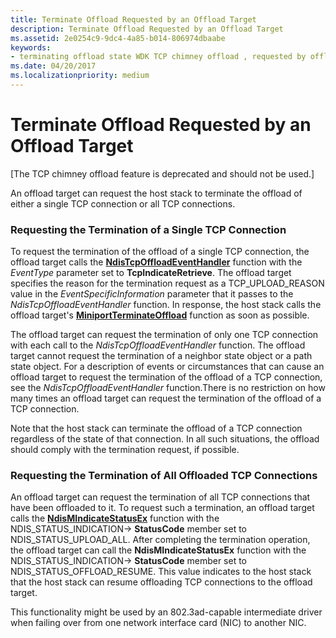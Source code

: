 ```yaml
---
title: Terminate Offload Requested by an Offload Target
description: Terminate Offload Requested by an Offload Target
ms.assetid: 2e0254c9-9dc4-4a85-b014-806974dbaabe
keywords:
- terminating offload state WDK TCP chimney offload , requested by offload target
ms.date: 04/20/2017
ms.localizationpriority: medium
---
```


# Terminate Offload Requested by an Offload Target


\[The TCP chimney offload feature is deprecated and should not be used.\]




An offload target can request the host stack to terminate the offload of either a single TCP connection or all TCP connections.

### Requesting the Termination of a Single TCP Connection

To request the termination of the offload of a single TCP connection, the offload target calls the [**NdisTcpOffloadEventHandler**](https://msdn.microsoft.com/library/windows/hardware/ff564595) function with the *EventType* parameter set to **TcpIndicateRetrieve**. The offload target specifies the reason for the termination request as a TCP\_UPLOAD\_REASON value in the *EventSpecificInformation* parameter that it passes to the *NdisTcpOffloadEventHandler* function. In response, the host stack calls the offload target's [**MiniportTerminateOffload**](https://msdn.microsoft.com/library/windows/hardware/ff559468) function as soon as possible.

The offload target can request the termination of only one TCP connection with each call to the *NdisTcpOffloadEventHandler* function. The offload target cannot request the termination of a neighbor state object or a path state object. For a description of events or circumstances that can cause an offload target to request the termination of the offload of a TCP connection, see the *NdisTcpOffloadEventHandler* function.There is no restriction on how many times an offload target can request the termination of the offload of a TCP connection.

Note that the host stack can terminate the offload of a TCP connection regardless of the state of that connection. In all such situations, the offload should comply with the termination request, if possible.

### Requesting the Termination of All Offloaded TCP Connections

An offload target can request the termination of all TCP connections that have been offloaded to it. To request such a termination, an offload target calls the [**NdisMIndicateStatusEx**](https://msdn.microsoft.com/library/windows/hardware/ff563600) function with the NDIS\_STATUS\_INDICATION-&gt; **StatusCode** member set to NDIS\_STATUS\_UPLOAD\_ALL. After completing the termination operation, the offload target can call the **NdisMIndicateStatusEx** function with the NDIS\_STATUS\_INDICATION-&gt; **StatusCode** member set to NDIS\_STATUS\_OFFLOAD\_RESUME. This value indicates to the host stack that the host stack can resume offloading TCP connections to the offload target.

This functionality might be used by an 802.3ad-capable intermediate driver when failing over from one network interface card (NIC) to another NIC.

 

 





